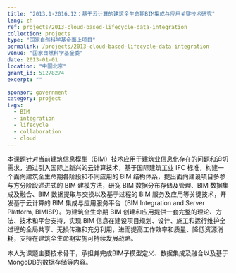 ```yaml
---
title: "2013.1-2016.12：基于云计算的建筑全生命期BIM集成与应用关键技术研究"
lang: zh
ref: projects/2013-cloud-based-lifecycle-data-integration
collection: projects
type: "国家自然科学基金面上项目"
permalink: /projects/2013-cloud-based-lifecycle-data-integration
venue: "国家自然科学基金委"
date: 2013-01-01
location: "中国北京"
grant_id: 51278274
excerpt: ""

sponsor: government
category: project
tags: 
  - BIM
  - integration
  - lifecycle
  - collaboration
  - cloud
---
```


本课题针对当前建筑信息模型（BIM）技术应用于建筑业信息化存在的问题和迫切需求，通过引入国际上新兴的云计算技术，基于国际建筑工业 IFC 标准，构建一个面向建筑全生命期各阶段和不同应用的 BIM 结构体系，提出面向建设项目多参与方分阶段递进式的 BIM 建模方法，研究 BIM 数据分布存储及管理、BIM 数据集成及融合、BIM 数据提取与交换以及基于过程的 BIM 服务及应用等关键技术，开发基于云计算的 BIM 集成与应用服务平台（BIM Integration and Server Platform, BIMISP）。为建筑全生命期 BIM 创建和应用提供一套完整的理论、方法、技术和平台支持，实现 BIM 信息在建设项目规划、设计、施工和运行维护全过程的全局共享、无损传递和充分利用，进而提高工作效率和质量、降低资源消耗，支持在建筑全生命期实施可持续发展战略。

本人为课题主要技术骨干，承担并完成BIM子模型定义、数据集成及融合以及基于MongoDB的数据存储等内容。